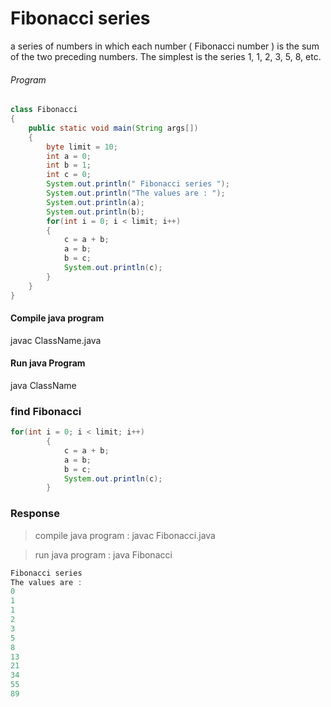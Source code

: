 # Fibonacci series


a series of numbers in which each number ( Fibonacci number ) is the sum of the two preceding numbers. The simplest is the series 1, 1, 2, 3, 5, 8, etc.


###### Program
```java
class Fibonacci
{
    public static void main(String args[])
    {
        byte limit = 10;
        int a = 0;
        int b = 1;
        int c = 0;
        System.out.println(" Fibonacci series ");
        System.out.println("The values are : ");
        System.out.println(a);
        System.out.println(b);
        for(int i = 0; i < limit; i++)
        {
            c = a + b;
            a = b;
            b = c;
            System.out.println(c);
        }
    }
}
```
#### Compile java program

javac ClassName.java


#### Run java Program

java ClassName

### find Fibonacci
```java
for(int i = 0; i < limit; i++)
        {
            c = a + b;
            a = b;
            b = c;
            System.out.println(c);
        }
```

### Response

>compile java program : javac Fibonacci.java

>run java program : java Fibonacci

```java
Fibonacci series 
The values are : 
0
1
1
2
3
5
8
13
21
34
55
89
```



